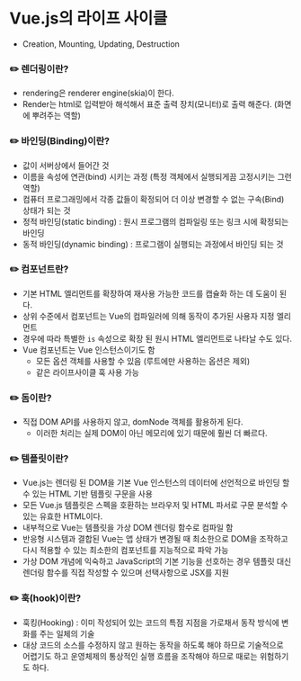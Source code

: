 # Vue.js의 라이프 사이클

- Creation, Mounting, Updating, Destruction

### ✏️ 렌더링이란?

- rendering은 renderer engine(skia)이 한다.
- Render는 html로 입력받아 해석해서 표준 출력 장치(모니터)로 출력 해준다. (화면에 뿌려주는 역할)

### ✏️ 바인딩(Binding)이란?

- 값이 서버상에서 들어간 것
- 이름을 속성에 연관(bind) 시키는 과정 (특정 객체에서 실행되게끔 고정시키는 그런 역할)
- 컴퓨터 프로그래밍에서 각종 값들이 확정되어 더 이상 변경할 수 없는 구속(Bind) 상태가 되는 것
- 정적 바인딩(static binding) : 원시 프로그램의 컴파일링 또는 링크 시에 확정되는 바인딩
- 동적 바인딩(dynamic binding) : 프로그램이 실행되는 과정에서 바인딩 되는 것

### ✏️ 컴포넌트란?

- 기본 HTML 엘리먼트를 확장하여 재사용 가능한 코드를 캡슐화 하는 데 도움이 된다.
- 상위 수준에서 컴포넌트는 Vue의 컴파일러에 의해 동작이 추가된 사용자 지정 엘리먼트
- 경우에 따라 특별한 `is` 속성으로 확장 된 원시 HTML 엘리먼트로 나타날 수도 있다.
- Vue 컴포넌트는 Vue 인스턴스이기도 함
    - 모든 옵션 객체를 사용할 수 있음 (루트에만 사용하는 옵션은 제외)
    - 같은 라이프사이클 훅 사용 가능

### ✏️ 돔이란?

- 직접 DOM API를 사용하지 않고, domNode 객체를 활용하게 된다.
    - 이러한 처리는 실제 DOM이 아닌 메모리에 있기 때문에 훨씬 더 빠르다.

### ✏️ 템플릿이란?

- Vue.js는 렌더링 된 DOM을 기본 Vue 인스턴스의 데이터에 선언적으로 바인딩 할 수 있는 HTML 기반 템플릿 구문을 사용
- 모든 Vue.js 템플릿은 스펙을 호환하는 브라우저 및 HTML 파서로 구문 분석할 수 있는 유효한 HTML이다.
- 내부적으로 Vue는 템플릿을 가상 DOM 렌더링 함수로 컴파일 함
- 반응형 시스템과 결합된 Vue는 앱 상태가 변경될 때 최소한으로 DOM을 조작하고 다시 적용할 수 있는 최소한의 컴포넌트를 지능적으로 파악 가능
- 가상 DOM 개념에 익숙하고 JavaScript의 기본 기능을 선호하는 경우 템플릿 대신
렌더링 함수를 직접 작성할 수 있으며 선택사항으로 JSX를 지원

### ✏️ 훅(hook)이란?

- 훅킹(Hooking) : 이미 작성되어 있는 코드의 특점 지점을 가로채서 동작 방식에 변화를 주는 일체의 기술
- 대상 코드의 소스를 수정하지 않고 원하는 동작을 하도록 해야 하므로 기술적으로 어렵기도 하고
운영체제의 통상적인 실행 흐름을 조작해야 하므로 때로는 위험하기도 하다.